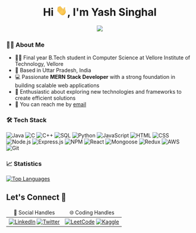 

<h1 align="center">Hi <img src="https://raw.githubusercontent.com/ABSphreak/ABSphreak/master/gifs/Hi.gif" width="30px">, I'm Yash Singhal</h1>
<p align="center">
  <a href="https://github.com/YOUR_GITHUB_USERNAME/readme-typing-svg"><img src="https://readme-typing-svg.herokuapp.com?lines=Computer+Science+Undergraduate;MERN+Stack+Developer;Aspiring+Software+Engineer&center=true&width=500&height=50"></a>
</p>

### 👨‍🎓 About Me


- 👨‍💻 Final year B.Tech student in Computer Science at Vellore Institute of Technology, Vellore
- 📍 Based in Uttar Pradesh, India
- 💻 Passionate **MERN Stack Developer** with a strong foundation in building scalable web applications
- 🚀 Enthusiastic about exploring new technologies and frameworks to create efficient solutions
- 📧 You can reach me by [email](mailto:300yashsinghal@gmail.com)








### 🛠️ Tech Stack

 ![Java](https://img.shields.io/badge/-Java-red?logo=java&logoColor=white) ![C](https://img.shields.io/badge/-C-A8B9CC?logo=c&logoColor=white) ![C++](https://img.shields.io/badge/-C++-00599C?logo=c%2B%2B&logoColor=white) ![SQL](https://img.shields.io/badge/-SQL-003B57?logo=database&logoColor=white) ![Python](https://img.shields.io/badge/-Python-blue?logo=python&logoColor=white) ![JavaScript](https://img.shields.io/badge/-JavaScript-yellow?logo=javascript&logoColor=white) ![HTML](https://img.shields.io/badge/-HTML-E34F26?logo=html5&logoColor=white) ![CSS](https://img.shields.io/badge/-CSS-1572B6?logo=css3&logoColor=white) ![Node.js](https://img.shields.io/badge/-Node.js-green?logo=node.js&logoColor=white) ![Express.js](https://img.shields.io/badge/-Express.js-000000?logo=express&logoColor=white) ![NPM](https://img.shields.io/badge/-NPM-red?logo=npm&logoColor=white) ![React](https://img.shields.io/badge/-React-61DAFB?logo=react&logoColor=black) ![Mongoose](https://img.shields.io/badge/-Mongoose-880000?logo=mongoose&logoColor=white) ![Redux](https://img.shields.io/badge/-Redux-764ABC?logo=redux&logoColor=white) ![AWS](https://img.shields.io/badge/-AWS-232F3E?logo=amazon-aws&logoColor=white) ![Git](https://img.shields.io/badge/-Git-F05032?logo=git&logoColor=white)


### 📈 Statistics

   [![Top Languages](https://github-readme-stats.vercel.app/api/top-langs/?username=YashSinghal1512&layout=compact&theme=radical)](https://github.com/YashSinghal1512)
 


## Let's Connect 🤝

<table align="center">
  <thead align="center">
    <tr align="center">
      <td align="center">💌 Social Handles</td>
      <td align="center">🌐 Coding Handles</td>
    </tr>
  </thead>

  <tbody align="center">
    <tr align="center">
      <!-- Social Handles -->
      <td align="center">
        <!-- LinkedIn -->
        <a href="https://www.linkedin.com/in/yash-singhal-a8834a25a/"><img align="center" src="https://img.shields.io/badge/linkedin-%230077B5.svg?style=for-the-badge&logo=linkedin&logoColor=white" alt="LinkedIn" /></a>
        <!-- X -->
        <a href="https://x.com/YashSingha1837"><img align="center" src="https://img.shields.io/badge/X-%23000000.svg?style=for-the-badge&logo=X&logoColor=white" alt="Twitter" /></a>
      </td>
      <!-- Coding Handles -->
      <td align="center">
        <!--Leetcode--> 
        <a href="https://leetcode.com/u/300yashsinghal/"><img align="center" src="https://img.shields.io/badge/LeetCode-000000?style=for-the-badge&logo=LeetCode&logoColor=#d16c06" alt="LeetCode" /></a>
        <!--Kaggle--> 
        <a href="https://www.kaggle.com/yashsinghal1215"><img align="center" src="https://img.shields.io/badge/Kaggle-035a7d?style=for-the-badge&logo=kaggle&logoColor=white" alt="Kaggle" /></a>
      </td>
    </tr>
  </tbody>
</table>

